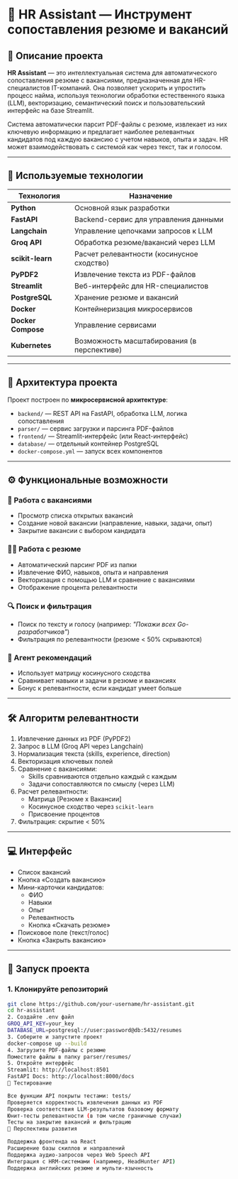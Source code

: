 # 💼 HR Assistant — Инструмент сопоставления резюме и вакансий

## 📌 Описание проекта

**HR Assistant** — это интеллектуальная система для автоматического сопоставления резюме с вакансиями, предназначенная для HR-специалистов IT-компаний. Она позволяет ускорить и упростить процесс найма, используя технологии обработки естественного языка (LLM), векторизацию, семантический поиск и пользовательский интерфейс на базе Streamlit.

Система автоматически парсит PDF-файлы с резюме, извлекает из них ключевую информацию и предлагает наиболее релевантных кандидатов под каждую вакансию с учетом навыков, опыта и задач. HR может взаимодействовать с системой как через текст, так и голосом.

---

## 🧠 Используемые технологии

| Технология         | Назначение |
|--------------------|-----------|
| **Python**         | Основной язык разработки |
| **FastAPI**        | Backend-сервис для управления данными |
| **Langchain**      | Управление цепочками запросов к LLM |
| **Groq API**       | Обработка резюме/вакансий через LLM |
| **scikit-learn**   | Расчет релевантности (косинусное сходство) |
| **PyPDF2**         | Извлечение текста из PDF-файлов |
| **Streamlit**      | Веб-интерфейс для HR-специалистов |
| **PostgreSQL**     | Хранение резюме и вакансий |
| **Docker**         | Контейнеризация микросервисов |
| **Docker Compose** | Управление сервисами |
| **Kubernetes**     | Возможность масштабирования (в перспективе) |

---

## 🧩 Архитектура проекта

Проект построен по **микросервисной архитектуре**:

- `backend/` — REST API на FastAPI, обработка LLM, логика сопоставления
- `parser/` — сервис загрузки и парсинга PDF-файлов
- `frontend/` — Streamlit-интерфейс (или React-интерфейс)
- `database/` — отдельный контейнер PostgreSQL
- `docker-compose.yml` — запуск всех компонентов

---

## ⚙️ Функциональные возможности

### 📄 Работа с вакансиями
- Просмотр списка открытых вакансий
- Создание новой вакансии (направление, навыки, задачи, опыт)
- Закрытие вакансии с выбором кандидата

### 🧑‍💻 Работа с резюме
- Автоматический парсинг PDF из папки
- Извлечение ФИО, навыков, опыта и направления
- Векторизация с помощью LLM и сравнение с вакансиями
- Отображение процента релевантности

### 🔍 Поиск и фильтрация
- Поиск по тексту и голосу (например: *"Покажи всех Go-разработчиков"*)
- Фильтрация по релевантности (резюме < 50% скрываются)

### 🤖 Агент рекомендаций
- Использует матрицу косинусного сходства
- Сравнивает навыки и задачи в резюме и вакансиях
- Бонус к релевантности, если кандидат умеет больше

---

## 🛠️ Алгоритм релевантности

1. Извлечение данных из PDF (PyPDF2)
2. Запрос в LLM (Groq API через Langchain)
3. Нормализация текста (skills, experience, direction)
4. Векторизация ключевых полей
5. Сравнение с вакансиями:
   - Skills сравниваются отдельно каждый с каждым
   - Задачи сопоставляются по смыслу (через LLM)
6. Расчет релевантности:
   - Матрица [Резюме x Вакансии]
   - Косинусное сходство через `scikit-learn`
   - Присвоение процентов
7. Фильтрация: скрытие < 50%

---

## 💻 Интерфейс

- Список вакансий
- Кнопка «Создать вакансию»
- Мини-карточки кандидатов:
  - ФИО
  - Навыки
  - Опыт
  - Релевантность
  - Кнопка «Скачать резюме»
- Поисковое поле (текст/голос)
- Кнопка «Закрыть вакансию»

---

## 🚀 Запуск проекта

### 1. Клонируйте репозиторий
```bash
git clone https://github.com/your-username/hr-assistant.git
cd hr-assistant
2. Создайте .env файл
GROQ_API_KEY=your_key
DATABASE_URL=postgresql://user:password@db:5432/resumes
3. Соберите и запустите проект
docker-compose up --build
4. Загрузите PDF-файлы с резюме
Поместите файлы в папку parser/resumes/
5. Откройте интерфейс
Streamlit: http://localhost:8501
FastAPI Docs: http://localhost:8000/docs
🧪 Тестирование

Все функции API покрыты тестами: tests/
Проверяется корректность извлечения данных из PDF
Проверка соответствия LLM-результатов базовому формату
Юнит-тесты релевантности (в том числе граничные случаи)
Тесты на закрытие вакансий и фильтрацию
🔮 Перспективы развития

Поддержка фронтенда на React
Расширение базы скиллов и направлений
Поддержка аудио-запросов через Web Speech API
Интеграция с HRM-системами (например, HeadHunter API)
Поддержка английских резюме и мульти-язычность